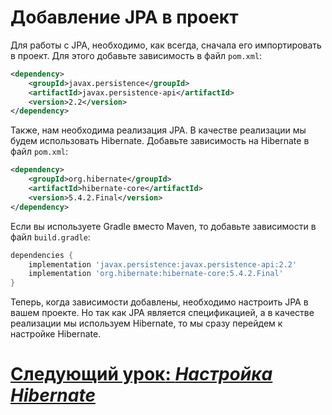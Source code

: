 # Добавление JPA в проект

Для работы с JPA, необходимо, как всегда, сначала его импортировать в проект. Для этого добавьте зависимость в файл `pom.xml`:

```xml
<dependency>
    <groupId>javax.persistence</groupId>
    <artifactId>javax.persistence-api</artifactId>
    <version>2.2</version>
</dependency>
```

Также, нам необходима реализация JPA. В качестве реализации мы будем использовать Hibernate. Добавьте зависимость на Hibernate в файл `pom.xml`:

```xml
<dependency>
    <groupId>org.hibernate</groupId>
    <artifactId>hibernate-core</artifactId>
    <version>5.4.2.Final</version>
</dependency>
```

Если вы используете Gradle вместо Maven, то добавьте зависимости в файл `build.gradle`:

```gradle
dependencies {
    implementation 'javax.persistence:javax.persistence-api:2.2'
    implementation 'org.hibernate:hibernate-core:5.4.2.Final'
}
```

Теперь, когда зависимости добавлены, необходимо настроить JPA в вашем проекте. Но так как JPA является спецификацией, а в качестве реализации мы используем Hibernate, то мы сразу перейдем к настройке Hibernate.

# [**Следующий урок**: *Настройка Hibernate*](configure-jpa.md)
